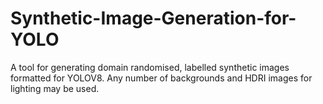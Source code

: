 # Synthetic-Image-Generation-for-YOLO
A tool for generating domain randomised, labelled synthetic images formatted for YOLOV8. Any number of backgrounds and HDRI images for lighting may be used.
